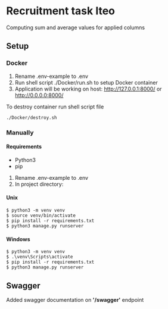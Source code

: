 # Recruitment task Iteo
Computing sum and average values for applied columns

## Setup 

### Docker
1. Rename .env-example to .env
2. Run shell script ./Docker/run.sh to setup Docker container
3. Application will be working on host: http://127.0.0.1:8000/ or http://0.0.0.0:8000/

To destroy container run shell script file 
```
./Docker/destroy.sh
```
### Manually
#### Requirements
* Python3
* pip

1. Rename .env-example to .env
2. In project directory:

#### Unix
```
$ python3 -m venv venv
$ source venv/bin/activate
$ pip install -r requirements.txt 
$ python3 manage.py runserver
```
#### Windows
```
$ python3 -m venv venv
$ .\venv\Scripts\activate
$ pip install -r requirements.txt
$ python3 manage.py runserver
```

## Swagger
Added swagger documentation on **'/swagger'** endpoint


